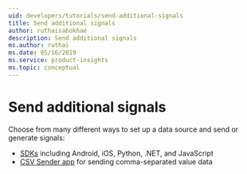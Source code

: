 ```yaml
---
uid: developers/tutorials/send-additional-signals
title: Send additional signals 
author: ruthaisabokhae
description: Send additional signals 
ms.author: ruthai
ms.date: 05/16/2019
ms.service: product-insights
ms.topic: conceptual
---
```


# Send additional signals

Choose from many different ways to set up a data source and send or generate signals:
* [SDKs](../dev-resources) including Android, iOS, Python, .NET, and JavaScript
* [CSV Sender app](../dev-resources/tutorials/ingest) for sending comma-separated value data
